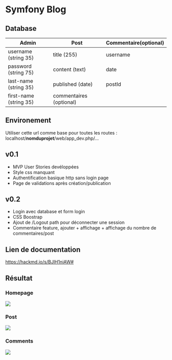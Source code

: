 Symfony Blog
==

## Database 

| Admin | Post | Commentaire(optional) |
| ------| ---| -- |
| username (string 35) | title (255)| username |
| password (string 75) | content (text) |date|
| last-name (string 35) | published (date) |postId|
| first-name (string 35) | commentaires (optional)||

## Environement
Utiliser cette url comme base pour toutes les routes : 
localhost/**nomduprojet**/web/app_dev.php/...


## v0.1 
- MVP User Stories devéloppées
- Style css manquant
- Authentification basique http sans login page
- Page de validations après création/publication

## v0.2
- Login avec database et form login
- CSS Boostrap
- Ajout de /Logout path pour déconnecter une session
- Commentaire feature, ajouter + affichage + affichage du nombre de commentaires/post

## Lien de documentation

https://hackmd.io/s/BJlH1niAW#

## Résultat

### Homepage
![](https://i.imgur.com/3bPBj2T.png)

### Post
![](https://i.imgur.com/XENC2fZ.png)

### Comments
![](https://i.imgur.com/DjOnLD0.png)

